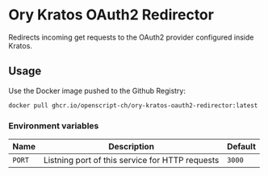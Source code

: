 # Ory Kratos OAuth2 Redirector

Redirects incoming get requests to the OAuth2 provider configured inside Kratos.

## Usage

Use the Docker image pushed to the Github Registry:

```
docker pull ghcr.io/openscript-ch/ory-kratos-oauth2-redirector:latest
```

### Environment variables

| Name | Description | Default |
|---|---|---|
| `PORT` | Listning port of this service for HTTP requests | `3000` |